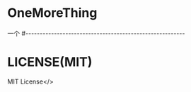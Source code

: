 # OneMoreThing
一个
#--------------------------------------------------------
# LICENSE(MIT)
<a herf="https://github.com/juvham/OneMoreThing/blob/master/LICENSE">MIT License</>
